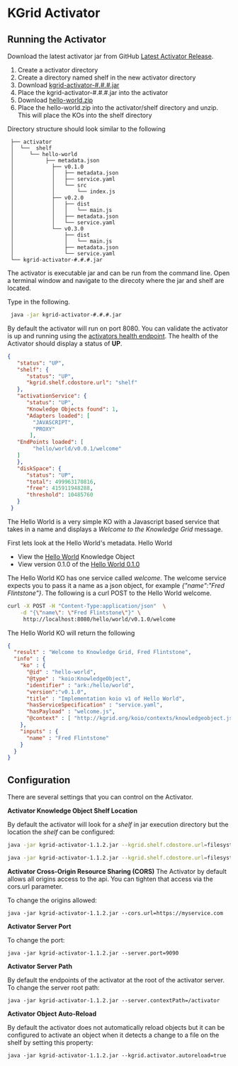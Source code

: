 # KGrid Activator

## Running the Activator

Download the latest activator jar from GitHub [Latest Activator Release](https://github.com/kgrid/kgrid-activator/releases/latest).

1. Create a activator directory
1. Create a directory named shelf in the new activator directory
1. Download [kgrid-activator-#.#.#.jar](https://github.com/kgrid/kgrid-activator/releases/latest)  
1. Place the kgrid-activator-#.#.#.jar into the activator
1. Download [hello-world.zip](https://github.com/kgrid-objects/example-collection/releases/latest)
1. Place the hello-world.zip into the activator/shelf directory and unzip. This will place the KOs into the shelf directory

Directory structure should look similar to the following

```text  
 ├── activator   
 │  └──  shelf
 │     └── hello-world  
 │          ├── metadata.json
 │            ├── v0.1.0
 │            │   ├── metadata.json
 │            │   ├── service.yaml
 │            │   └── src
 │            │       └── index.js
 │            ├── v0.2.0
 │            │   ├── dist
 │            │   │   └── main.js
 │            │   ├── metadata.json
 │            │   └── service.yaml
 │            └── v0.3.0
 │                ├── dist
 │                │   └── main.js
 │                ├── metadata.json
 │                └── service.yaml
 └── kgrid-activator-#.#.#.jar
```

The activator is executable jar and can be run from the command line.  Open a terminal window and navigate to the direcoty where the jar and shelf are located.  

Type in the following.

```bash
 java -jar kgrid-activator-#.#.#.jar
```

By default the activator will run on port 8080. You can validate the activator is up and running using
the [activators health endpoint](http://localhost:8080/health).  The health of the Activator should display a status of **UP**.  

```json
{
   "status": "UP",
   "shelf": {
      "status": "UP",
      "kgrid.shelf.cdostore.url": "shelf"
   },
   "activationService": {
      "status": "UP",
      "Knowledge Objects found": 1,
      "Adapters loaded": [
        "JAVASCRIPT",
        "PROXY"
       ],
   "EndPoints loaded": [
        "hello/world/v0.0.1/welcome"
   ]
   },
   "diskSpace": {
      "status": "UP",
      "total": 499963170816,
      "free": 415911948288,
      "threshold": 10485760
   }
 }

```

The Hello World is a very simple KO with a Javascript based service that takes in a name and displays
 a _Welcome to the Knowledge Grid_ message.

First lets look at the Hello World's metadata. Hello World

 * View the [Hello World](http://localhost:8080/hello/world) Knowledge Object
 * View version 0.1.0 of the [Hello World 0.1.0](http://localhost:8080/hello/world/v0.1.0)  

The Hello World KO has one service called _welcome_.  The welcome service expects you to pass it a name as a json
object, for example _{"name":"Fred Flintstone"}_.  The following is a curl POST to the Hello World
welcome.

```bash
curl -X POST -H "Content-Type:application/json"  \
    -d "{\"name\": \"Fred Flintstone\"}" \
     http://localhost:8080/hello/world/v0.1.0/welcome

```

The Hello World KO will return the following

```json
{
  "result" : "Welcome to Knowledge Grid, Fred Flintstone",
  "info" : {
    "ko" : {
      "@id" : "hello-world",
      "@type" : "koio:KnowledgeObject",
      "identifier" : "ark:/hello/world",
      "version":"v0.1.0",
      "title" : "Implementation koio v1 of Hello World",
      "hasServiceSpecification" : "service.yaml",
      "hasPayload" : "welcome.js",
      "@context" : [ "http://kgrid.org/koio/contexts/knowledgeobject.jsonld" ]
    },
    "inputs" : {
      "name" : "Fred Flintstone"
    }
  }
}
```

## Configuration
There are several settings that you can control on the Activator.

**Activator Knowledge Object Shelf Location**

By default the activator will look for a _shelf_ in jar execution directory but the location the _shelf_ can be configured:

```bash
java -jar kgrid-activator-1.1.2.jar --kgrid.shelf.cdostore.url=filesystem:file:///data/myshelf

java -jar kgrid-activator-1.1.2.jar --kgrid.shelf.cdostore.url=filesystem:file:///c:/Users/me/myshelf
```

**Activator Cross-Origin Resource Sharing (CORS)**
The Activator by default allows all origins access to the api. You can tighten that access via the
cors.url parameter.

To change the origins allowed:

```java -jar kgrid-activator-1.1.2.jar --cors.url=https://myservice.com```


**Activator Server Port**

To change the port:

```java -jar kgrid-activator-1.1.2.jar --server.port=9090```


**Activator Server Path**

By default the endpoints of the activator at the root of the activator server.  To change the server root path:

```java -jar kgrid-activator-1.1.2.jar --server.contextPath=/activator```

**Activator Object Auto-Reload**

By default the activator does not automatically reload objects but it can be configured to activate an object when it detects a change to a file on the shelf by setting this property:

```java -jar kgrid-activator-1.1.2.jar --kgrid.activator.autoreload=true```
